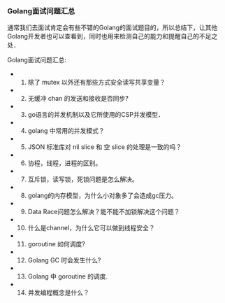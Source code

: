 ### Golang面试问题汇总

通常我们去面试肯定会有些不错的Golang的面试题目的，所以总结下，让其他Golang开发者也可以查看到，同时也用来检测自己的能力和提醒自己的不足之处．

Golang面试问题汇总:
- 1. 除了 mutex 以外还有那些方式安全读写共享变量？
- 2. 无缓冲 chan 的发送和接收是否同步?
- 3. go语言的并发机制以及它所使用的CSP并发模型．
- 4. golang 中常用的并发模式？
- 5. JSON 标准库对 nil slice 和 空 slice 的处理是一致的吗？　
- 6. 协程，线程，进程的区别。
- 7. 互斥锁，读写锁，死锁问题是怎么解决。
- 8. golang的内存模型，为什么小对象多了会造成gc压力。
- 9. Data Race问题怎么解决？能不能不加锁解决这个问题？
- 10. 什么是channel，为什么它可以做到线程安全？
- 11. goroutine 如何调度?
- 12. Golang GC 时会发生什么?
- 13. Golang 中 goroutine 的调度.
- 14. 并发编程概念是什么？

